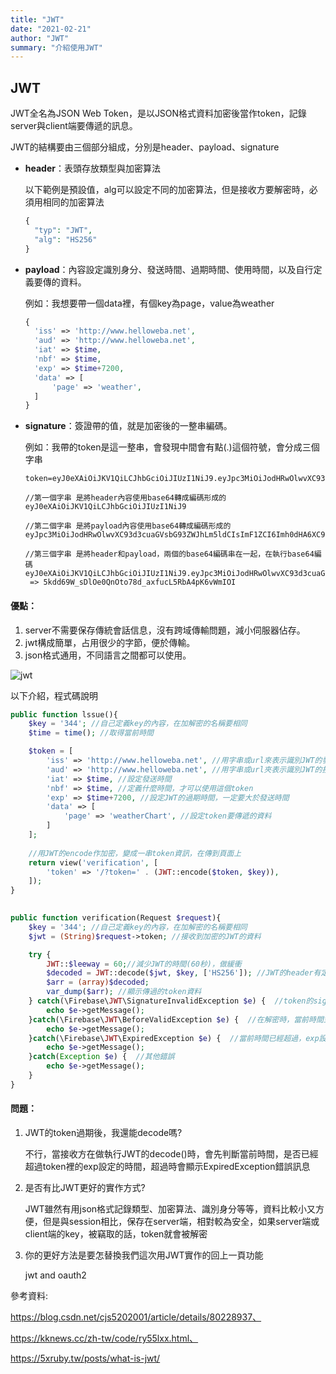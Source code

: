 ```yaml
---
title: "JWT"
date: "2021-02-21"
author: "JWT"
summary: "介紹使用JWT"
---
```


## JWT

JWT全名為JSON Web Token，是以JSON格式資料加密後當作token，記錄server與client端要傳遞的訊息。

JWT的結構要由三個部分組成，分別是header、payload、signature

- **header**：表頭存放類型與加密算法

  以下範例是預設值，alg可以設定不同的加密算法，但是接收方要解密時，必須用相同的加密算法

  ```php
  {
    "typ": "JWT",
    "alg": "HS256"
  }
  ```

- **payload**：內容設定識別身分、發送時間、過期時間、使用時間，以及自行定義要傳的資料。

  例如：我想要帶一個data裡，有個key為page，value為weather

  ```php
  {
    'iss' => 'http://www.helloweba.net', 
    'aud' => 'http://www.helloweba.net', 
    'iat' => $time, 
    'nbf' => $time, 
    'exp' => $time+7200,
    'data' => [ 
        'page' => 'weather',
    ]
  }
  ```

- **signature**：簽證帶的值，就是加密後的一整串編碼。

  例如：我帶的token是這一整串，會發現中間會有點(.)這個符號，會分成三個字串

  ```text
  token=eyJ0eXAiOiJKV1QiLCJhbGciOiJIUzI1NiJ9.eyJpc3MiOiJodHRwOlwvXC93d3cuaGVsbG93ZWJhLm5ldCIsImF1ZCI6Imh0dHA6XC9cL3d3dy5oZWxsb3dlYmEubmV0IiwiaWF0IjoxNjEzODgzMTc3LCJuYmYiOjE2MTM4ODMxNzcsImV4cCI6MTYxMzg5MDM3NywiZGF0YSI6eyJwYWdlIjoid2VhdGhlciJ9fQ.5kdd69W_sDlOe0QnOto78d_axfucL5RbA4pK6vWmIOI
  
  //第一個字串 是將header內容使用base64轉成編碼形成的
  eyJ0eXAiOiJKV1QiLCJhbGciOiJIUzI1NiJ9
      
  //第二個字串 是將payload內容使用base64轉成編碼形成的
  eyJpc3MiOiJodHRwOlwvXC93d3cuaGVsbG93ZWJhLm5ldCIsImF1ZCI6Imh0dHA6XC9cL3d3dy5oZWxsb3dlYmEubmV0IiwiaWF0IjoxNjEzODgzMTc3LCJuYmYiOjE2MTM4ODMxNzcsImV4cCI6MTYxMzg5MDM3NywiZGF0YSI6eyJwYWdlIjoid2VhdGhlciJ9fQ
  
  //第三個字串 是將header和payload，兩個的base64編碼串在一起，在執行base64編碼
  eyJ0eXAiOiJKV1QiLCJhbGciOiJIUzI1NiJ9.eyJpc3MiOiJodHRwOlwvXC93d3cuaGVsbG93ZWJhLm5ldCIsImF1ZCI6Imh0dHA6XC9cL3d3dy5oZWxsb3dlYmEubmV0IiwiaWF0IjoxNjEzODgzMTc3LCJuYmYiOjE2MTM4ODMxNzcsImV4cCI6MTYxMzg5MDM3NywiZGF0YSI6eyJwYWdlIjoid2VhdGhlciJ9fQ
   => 5kdd69W_sDlOe0QnOto78d_axfucL5RbA4pK6vWmIOI
  ```
  
  

#### 優點：

1. server不需要保存傳統會話信息，沒有跨域傳輸問題，減小伺服器佔存。
2. jwt構成簡單，占用很少的字節，便於傳輸。
3. json格式通用，不同語言之間都可以使用。

![jwt](https://coolgood88142.github.io/images/jwt.png)

以下介紹，程式碼說明

```php
public function lssue(){
    $key = '344'; //自己定義key的內容，在加解密的名稱要相同
    $time = time(); //取得當前時間

    $token = [
        'iss' => 'http://www.helloweba.net', //用字串或url來表示識別JWT的發送方
        'aud' => 'http://www.helloweba.net', //用字串或url夾表示識別JWT的接收方
        'iat' => $time, //設定發送時間
        'nbf' => $time, //定義什麼時間，才可以使用這個token
        'exp' => $time+7200, //設定JWT的過期時間，一定要大於發送時間
        'data' => [ 
            'page' => 'weatherChart', //設定token要傳遞的資料
        ]
    ];
    
    //用JWT的encode作加密，變成一串token資訊，在傳到頁面上
    return view('verification', [
        'token' => '/?token=' . (JWT::encode($token, $key)),
    ]);
}
      
```

```php
public function verification(Request $request){
    $key = '344'; //自己定義key的內容，在加解密的名稱要相同
    $jwt = (String)$request->token; //接收到加密的JWT的資料

    try {
        JWT::$leeway = 60;//減少JWT的時間(60秒)，做緩衝
		$decoded = JWT::decode($jwt, $key, ['HS256']); //JWT的header有定義哪個加密算法，預設為HS256，這裡用相同的加密算法
		$arr = (array)$decoded;
		var_dump($arr); //顯示傳過的token資料
	} catch(\Firebase\JWT\SignatureInvalidException $e) {  //token的signature有問題，例如：加密算法，設定錯誤
		echo $e->getMessage();
	}catch(\Firebase\JWT\BeforeValidException $e) {  //在解密時，當前時間並沒有大於nbf設定時間
		echo $e->getMessage();
	}catch(\Firebase\JWT\ExpiredException $e) {  //當前時間已經超過，exp設定的時間，token過期了
		echo $e->getMessage();
	}catch(Exception $e) {  //其他錯誤
		echo $e->getMessage();
	}
}
```

#### 問題：

1. JWT的token過期後，我還能decode嗎?

   不行，當接收方在做執行JWT的decode()時，會先判斷當前時間，是否已經超過token裡的exp設定的時間，超過時會顯示ExpiredException錯誤訊息

   

2. 是否有比JWT更好的實作方式?

   JWT雖然有用json格式記錄類型、加密算法、識別身分等等，資料比較小又方便，但是與session相比，保存在server端，相對較為安全，如果server端或client端的key，被竊取的話，token就會被解密

   
   
3. 你的更好方法是要怎替換我們這次用JWT實作的回上一頁功能

   jwt and oauth2

   

   



參考資料:

https://blog.csdn.net/cjs5202001/article/details/80228937、

https://kknews.cc/zh-tw/code/ry55lxx.html、

https://5xruby.tw/posts/what-is-jwt/



